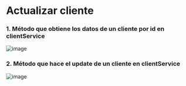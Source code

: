 # Actualizar cliente

### 1. Método que obtiene los datos de un cliente por id en clientService

![image](https://user-images.githubusercontent.com/31961588/201550661-dae2bbf9-5603-4c97-94fd-c49fc2528e46.png)

### 2. Método que hace el update de un cliente en clientService

![image](https://user-images.githubusercontent.com/31961588/201550994-b8effbcd-442f-4b5a-82f6-bf738c3a1fd0.png)
